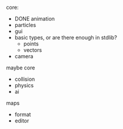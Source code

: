 core:
 - DONE animation
 - particles
 - gui
 - basic types, or are there enough in stdlib?
   - points
   - vectors
 - camera

maybe core
 - collision
 - physics
 - ai

maps
 - format
 - editor
